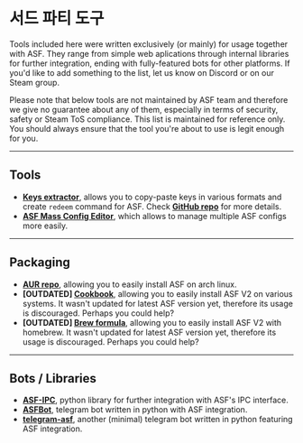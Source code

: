 # 서드 파티 도구

Tools included here were written exclusively (or mainly) for usage together with ASF. They range from simple web aplications through internal libraries for further integration, ending with fully-featured bots for other platforms. If you'd like to add something to the list, let us know on Discord or on our Steam group.

Please note that below tools are not maintained by ASF team and therefore we give no guarantee about any of them, especially in terms of security, safety or Steam ToS compliance. This list is maintained for reference only. You should always ensure that the tool you're about to use is legit enough for you.

* * *

## Tools

- **[Keys extractor](https://ske.cloudswift.me)**, allows you to copy-paste keys in various formats and create `redeem` command for ASF. Check **[GitHub repo](https://github.com/Cloud-Swift/SKE)** for more details.
- **[ASF Mass Config Editor](https://github.com/genesix-eu/asf_mass_config_editor)**, which allows to manage multiple ASF configs more easily.

* * *

## Packaging

- **[AUR repo](https://aur.archlinux.org/packages/asf)**, allowing you to easily install ASF on arch linux.
- **[OUTDATED] [Cookbook](https://supermarket.chef.io/cookbooks/asf)**, allowing you to easily install ASF V2 on various systems. It wasn't updated for latest ASF version yet, therefore its usage is discouraged. Perhaps you could help?
- **[OUTDATED] [Brew formula](http://brewformulas.org/ArchiSteamFarm)**, allowing you to easily install ASF V2 with homebrew. It wasn't updated for latest ASF version yet, therefore its usage is discouraged. Perhaps you could help?

* * *

## Bots / Libraries

- **[ASF-IPC](https://pypi.python.org/pypi/ASF-IPC/1.1.3)**, python library for further integration with ASF's IPC interface.
- **[ASFBot](https://github.com/dmcallejo/ASFBot)**, telegram bot written in python with ASF integration.
- **[telegram-asf](https://github.com/deluxghost/telegram-asf)**, another (minimal) telegram bot written in python featuring ASF integration.